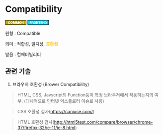 # Compatibility
![Common](../2TAT1C/Label_Common.png)
![Frontend](../2TAT1C/Label_Frontend.png)

원형 : Compatible

의미  : 적합성, 일치성, <span style="color:#FFBF00; font-weight:bold;">호환성</span>

발음 : 컴패터빌리티

## 관련 기술
1. 브라우저 호환성 (Brower Compatibility)
> HTML, CSS, Javscript의 Function등이 특정 브라우저에서 작동하는지의 여부. (대체적으로 인터넷 익스플로러 이슈로 사용)

> CSS 호환성 검사(https://caniuse.com/)

> HTML 호환성 검사(http://html5test.com/compare/browser/chrome-37/firefox-32/ie-11/ie-8.html)
